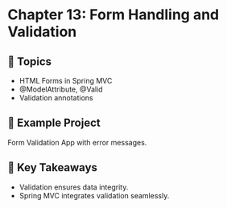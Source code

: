 # Chapter 13: Form Handling and Validation

## 📖 Topics
- HTML Forms in Spring MVC
- @ModelAttribute, @Valid
- Validation annotations

## 🚀 Example Project
Form Validation App with error messages.

## 📝 Key Takeaways
- Validation ensures data integrity.
- Spring MVC integrates validation seamlessly.